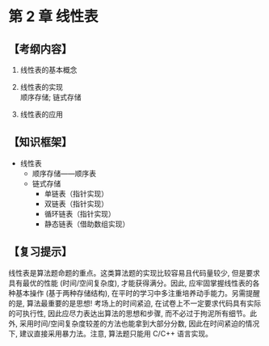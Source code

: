 # 第 2 章 线性表

## 【考纲内容】

1. 线性表的基本概念

2. 线性表的实现  
顺序存储; 链式存储

3. 线性表的应用

## 【知识框架】

- 线性表
  - 顺序存储——顺序表
  - 链式存储
    - 单链表（指针实现）
    - 双链表（指针实现）
    - 循环链表（指针实现）
    - 静态链表（借助数组实现）

## 【复习提示】

线性表是算法题命题的重点。这类算法题的实现比较容易且代码量较少, 但是要求具有最优的性能 (时间/空间复杂度), 才能获得满分。因此, 应牢固掌握线性表的各种基本操作 (基于两种存储结构), 在平时的学习中多注重培养动手能力。另需提醒的是, 算法最重要的是思想! 考场上的时间紧迫, 在试卷上不一定要求代码具有实际的可执行性, 因此应尽力表达出算法的思想和步骤, 而不必过于拘泥所有细节。此外, 采用时间/空间复杂度较差的方法也能拿到大部分分数, 因此在时间紧迫的情况下, 建议直接采用暴力法。注意, 算法题只能用 C/C++ 语言实现。
